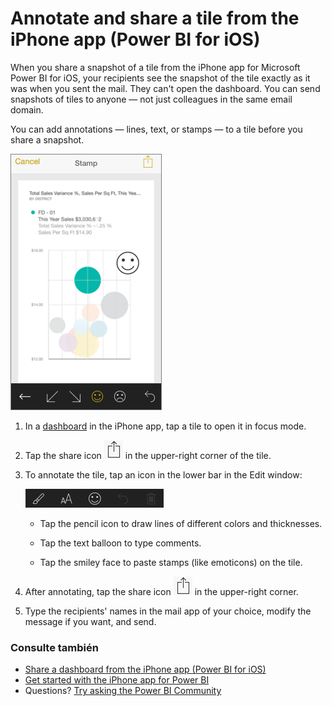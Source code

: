 <properties 
   pageTitle="Annotate and share a tile from the iPhone app"
   description="Learn about annotating and sharing snapshots of tiles from the Power BI mobile app for iOS on your iPhone. Recipients see the tile, but can’t open the dashboard."
   services="powerbi" 
   documentationCenter="" 
   authors="maggiesMSFT" 
   manager="mblythe" 
   backup=""
   editor=""
   tags=""
   qualityFocus="no"
   qualityDate=""/>
 
<tags
   ms.service="powerbi"
   ms.devlang="NA"
   ms.topic="article"
   ms.tgt_pltfrm="NA"
   ms.workload="powerbi"
   ms.date="10/03/2016"
   ms.author="maggies"/>
# Annotate and share a tile from the iPhone app (Power BI for iOS)

When you share a snapshot of a tile from the iPhone app for Microsoft Power BI for iOS, your recipients see the snapshot of the tile exactly as it was when you sent the mail. They can't open the dashboard. You can send snapshots of tiles to anyone — not just colleagues in the same email domain.

You can add annotations — lines, text, or stamps — to a tile before you share a snapshot.

![](media/powerbi-mobile-annotate-and-share-a-tile-from-the-iphone-app/PBI_AnnotateSmiley.png)

1.  In a <bpt id="p1">[</bpt>dashboard<ept id="p1">](powerbi-mobile-dashboards-in-the-iphone-app.md)</ept> in the iPhone app, tap a tile to open it in focus mode.

2.  Tap the share icon <ph id="ph1">![](media/powerbi-mobile-annotate-and-share-a-tile-from-the-iphone-app/power-bi-iphone-share-icon.png)</ph> in the upper-right corner of the tile.

3.  To annotate the tile, tap an icon in the lower bar in the Edit window:

    ![](media/powerbi-mobile-annotate-and-share-a-tile-from-the-iphone-app/PBI_AnnotateBar.png)

    -   Tap the pencil icon to draw lines of different colors and thicknesses.

    -   Tap the text balloon to type comments.

    -   Tap the smiley face to paste stamps (like emoticons) on the tile.

4.  After annotating, tap the share icon <ph id="ph1">![](media/powerbi-mobile-annotate-and-share-a-tile-from-the-iphone-app/power-bi-iphone-share-icon.png)</ph> in the upper-right corner.

5.  Type the recipients' names in the mail app of your choice, modify the message if you want, and send.

### Consulte también

- [Share a dashboard from the iPhone app <ph id="ph1">\(</ph>Power BI for iOS\)](powerbi-mobile-share-a-dashboard-from-the-iphone-app.md)
- [Get started with the iPhone app for Power BI](powerbi-mobile-iphone-app-get-started.md)
- Questions? [Try asking the Power BI Community](http://community.powerbi.com/)
